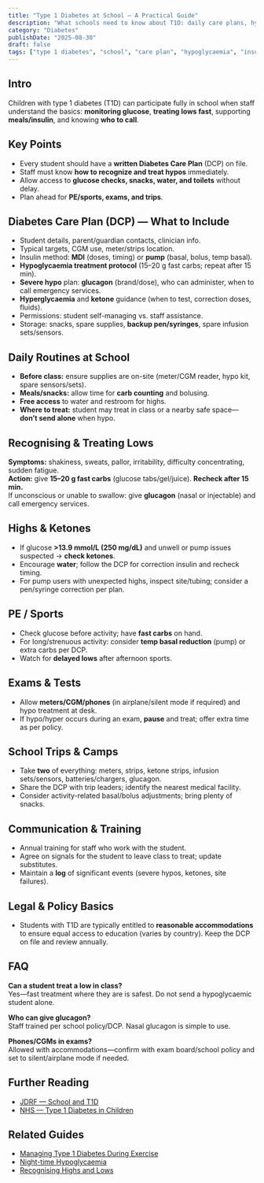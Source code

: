 ```yaml
---
title: "Type 1 Diabetes at School — A Practical Guide"
description: "What schools need to know about T1D: daily care plans, hypo/hyper treatment, exams, sports, trips, and legal basics."
category: "Diabetes"
publishDate: "2025-08-30"
draft: false
tags: ["type 1 diabetes", "school", "care plan", "hypoglycaemia", "insulin", "CGM", "patientguide"]
---
```


## Intro
Children with type 1 diabetes (T1D) can participate fully in school when staff understand the basics: **monitoring glucose**, **treating lows fast**, supporting **meals/insulin**, and knowing **who to call**.

## Key Points
- Every student should have a **written Diabetes Care Plan** (DCP) on file.
- Staff must know **how to recognize and treat hypos** immediately.
- Allow access to **glucose checks, snacks, water, and toilets** without delay.
- Plan ahead for **PE/sports, exams, and trips**.

## Diabetes Care Plan (DCP) — What to Include
- Student details, parent/guardian contacts, clinician info.
- Typical targets, CGM use, meter/strips location.
- Insulin method: **MDI** (doses, timing) or **pump** (basal, bolus, temp basal).
- **Hypoglycaemia treatment protocol** (15–20 g fast carbs; repeat after 15 min).
- **Severe hypo** plan: **glucagon** (brand/dose), who can administer, when to call emergency services.
- **Hyperglycaemia** and **ketone** guidance (when to test, correction doses, fluids).
- Permissions: student self-managing vs. staff assistance.
- Storage: snacks, spare supplies, **backup pen/syringes**, spare infusion sets/sensors.

## Daily Routines at School
- **Before class:** ensure supplies are on-site (meter/CGM reader, hypo kit, spare sensors/sets).
- **Meals/snacks:** allow time for **carb counting** and bolusing.
- **Free access** to water and restroom for highs.
- **Where to treat:** student may treat in class or a nearby safe space—**don’t send alone** when hypo.

## Recognising & Treating Lows
**Symptoms:** shakiness, sweats, pallor, irritability, difficulty concentrating, sudden fatigue.  
**Action:** give **15–20 g fast carbs** (glucose tabs/gel/juice). **Recheck after 15 min.**  
If unconscious or unable to swallow: give **glucagon** (nasal or injectable) and call emergency services.

## Highs & Ketones
- If glucose **>13.9 mmol/L (250 mg/dL)** and unwell or pump issues suspected → **check ketones**.
- Encourage **water**; follow the DCP for correction insulin and recheck timing.
- For pump users with unexpected highs, inspect site/tubing; consider a pen/syringe correction per plan.

## PE / Sports
- Check glucose before activity; have **fast carbs** on hand.
- For long/strenuous activity: consider **temp basal reduction** (pump) or extra carbs per DCP.
- Watch for **delayed lows** after afternoon sports.

## Exams & Tests
- Allow **meters/CGM/phones** (in airplane/silent mode if required) and hypo treatment at desk.
- If hypo/hyper occurs during an exam, **pause** and treat; offer extra time as per policy.

## School Trips & Camps
- Take **two** of everything: meters, strips, ketone strips, infusion sets/sensors, batteries/chargers, glucagon.
- Share the DCP with trip leaders; identify the nearest medical facility.
- Consider activity-related basal/bolus adjustments; bring plenty of snacks.

## Communication & Training
- Annual training for staff who work with the student.
- Agree on signals for the student to leave class to treat; update substitutes.
- Maintain a **log** of significant events (severe hypos, ketones, site failures).

## Legal & Policy Basics
- Students with T1D are typically entitled to **reasonable accommodations** to ensure equal access to education (varies by country). Keep the DCP on file and review annually.

## FAQ
**Can a student treat a low in class?**  
Yes—fast treatment where they are is safest. Do not send a hypoglycaemic student alone.

**Who can give glucagon?**  
Staff trained per school policy/DCP. Nasal glucagon is simple to use.

**Phones/CGMs in exams?**  
Allowed with accommodations—confirm with exam board/school policy and set to silent/airplane mode if needed.

## Further Reading
- [JDRF — School and T1D](https://www.jdrf.org/)  
- [NHS — Type 1 Diabetes in Children](https://www.nhs.uk/)  

## Related Guides
- [Managing Type 1 Diabetes During Exercise](/guides/managing-t1d-exercise/)  
- [Night-time Hypoglycaemia](/guides/night-time-hypoglycaemia/)  
- [Recognising Highs and Lows](/guides/recognising-highs-and-lows/)  
